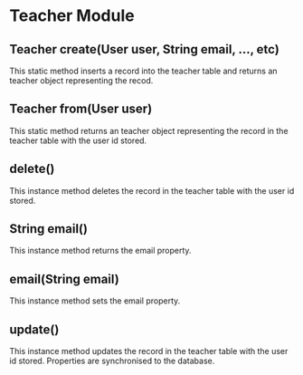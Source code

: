 Teacher Module
==============

Teacher create(User user, String email, ..., etc)
-------------------------------------------------
This static method inserts a record into the teacher table and returns an
teacher object representing the recod.

Teacher from(User user)
-----------------------
This static method returns an teacher object representing the record in the
teacher table with the user id stored.

delete()
--------
This instance method deletes the record in the teacher table with the user id
stored.

String email()
--------------
This instance method returns the email property.

email(String email)
-------------------
This instance method sets the email property.

update()
--------
This instance method updates the record in the teacher table with the user id
stored. Properties are synchronised to the database.
